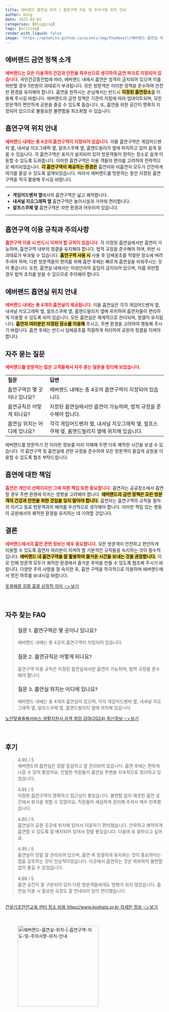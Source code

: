 ```yaml
---
title: 에버랜드 흡연실 위치 | 흡연구역 지도 및 주의사항 위치 안내
author: bing
date: 2025-02-02
categories: [Blogging]
tags: [writing]
render_with_liquid: false
image: 'https://aptwhite.github.io/assets/img/thumbnail/에버랜드-흡연실-위치-|-흡연구역-지도-및-주의사항-위치-안내.webp'
---
```



<h2 id='에버랜드 금연 정책 소개'>에버랜드 금연 정책 소개</h2>

<p><b><span style="color: #ee2323;">에버랜드는 모든 이용객의 건강과 안전을 최우선으로 생각하여 금연 파크로 지정되어 있습니다.</span></b> 국민건강증진법에 따라, 에버랜드 내에서 흡연은 엄격히 금지되어 있으며 이를 위반할 경우 5만원의 과태료가 부과됩니다. 모든 방문객은 이러한 정책을 준수하여 안전한 환경을 유지해야 합니다. 흡연을 원하시는 손님께서는 반드시 <b><span style="background-color: #ffe066;">지정된 흡연장소</span></b>를 이용해 주시길 바랍니다. 에버랜드의 금연 정책은 기관의 지침에 따라 업데이트되며, 모든 방문객이 편안하게 공원을 즐길 수 있도록 돕습니다. 또, 흡연을 위한 공간이 명확히 지정되어 있으므로 불필요한 불편함을 최소화할 수 있습니다.</p>

<h2 id='흡연구역 위치 안내'>흡연구역 위치 안내</h2>

<p><b><span style="color: #ee2323;">에버랜드 내에는 총 4곳의 흡연구역이 지정되어 있습니다.</span></b> 이들 흡연구역은 게임어드벤처 옆, 내셔널 지오그래픽 옆, 알프스쿠체 옆, 홈앤드빌리지 옆에 위치하고 있어 쉽게 찾을 수 있습니다. 각 흡연구역은 표지가 설치되어 있어 방문객들이 원하는 장소로 쉽게 이동할 수 있도록 도와줍니다. 이러한 흡연구역은 이용 객들의 편의를 고려하여 전략적으로 배치되었습니다. <b><span style="background-color: #ffe066;">각 흡연구역이 제공하는 환경은</span></b> 흡연자와 비흡연자 모두가 건전하게 여가를 즐길 수 있도록 설계되었습니다. 따라서 에버랜드를 방문하는 동안 지정된 흡연구역을 적극 활용해 주시길 바랍니다.</p>

<hr />

<ul>
    <li><b>게임어드벤처 옆</b>에서의 흡연구역은 넓고 쾌적합니다.</li>
    <li><b>내셔널 지오그래픽 옆</b> 흡연구역은 놀이시설과 가까워 편리합니다.</li>
    <li><b>알프스쿠체 옆</b> 흡연구역은 자연 환경과 어우러져 있습니다.</li>
</ul>

<hr />

<h2 id='흡연구역 이용 규칙과 주의사항'>흡연구역 이용 규칙과 주의사항</h2>

<p><b><span style="color: #ee2323;">흡연구역 이용 시 반드시 지켜야 할 규칙이 있습니다.</span></b> 각 지정된 흡연실에서만 흡연이 가능하며, 흡연구역 내부의 청결을 유지해야 합니다. 법적 규정을 준수해야 하며, 위반 시 과태료가 부과될 수 있습니다. <b><span style="background-color: #ffe066;">흡연구역 사용 시</span></b> 사용 후 담배꽁초를 적절한 장소에 버려 주셔야 하며, 다른 방문객들의 편의를 위해 흡연 후에는 빠르게 흡연실을 비워주시는 것이 좋습니다. 또한, 흡연실 내에서는 미성년자의 출입이 금지되어 있으며, 이를 위반할 경우 법적 조치를 받을 수 있으므로 주의해야 합니다.</p>

<h2 id='에버랜드 흡연실 위치 안내'>에버랜드 흡연실 위치 안내</h2>

<p><b><span style="color: #ee2323;">에버랜드 내에는 총 4개의 흡연실이 제공됩니다.</span></b> 이들 흡연실은 각각 게임어드벤처 옆, 내셔널 지오그래픽 옆, 알프스쿠체 옆, 홈앤드빌리지 옆에 위치하여 흡연자들이 편리하게 이용할 수 있도록 되어 있습니다. 모든 흡연실은 체계적으로 관리되며, 청결이 유지됩니다. <b><span style="background-color: #ffe066;">흡연자 여러분은 지정된 장소를 이용해</span></b> 주시고, 주변 환경을 고려하여 행동해 주시기 바랍니다. 흡연 후에는 반드시 담배꽁초를 적절하게 처리하여 공원의 청결을 지켜야 합니다.</p>

<h2 id='자주 묻는 질문'>자주 묻는 질문</h2>

<p><b><span style="color: #ee2323;">에버랜드를 방문하는 많은 고객들께서 자주 묻는 질문을 정리해 보았습니다.</span></b></p>

<table>
    <tr>
        <td><b>질문</b></td>
        <td><b>답변</b></td>
    </tr>
    <tr>
        <td>흡연구역은 몇 곳이나 있나요?</td>
        <td>에버랜드 내에는 총 4곳의 흡연구역이 지정되어 있습니다.</td>
    </tr>
    <tr>
        <td>흡연규칙은 어떻게 되나요?</td>
        <td>지정된 흡연실에서만 흡연이 가능하며, 법적 규정을 준수해야 합니다.</td>
    </tr>
    <tr>
        <td>흡연실 위치는 어디에 있나요?</td>
        <td>각각 게임어드벤처 옆, 내셔널 지오그래픽 옆, 알프스쿠체 옆, 홈앤드빌리지 옆에 위치해 있습니다.</td>
    </tr>
</table>

<p>에버랜드를 방문하기 전 이러한 정보를 미리 이해해 두면 더욱 쾌적한 시간을 보낼 수 있습니다. 각 흡연구역 및 흡연실에 관한 규정을 준수하여 모든 방문객이 즐겁게 공원을 이용할 수 있도록 협조 부탁드립니다.</p>

<h2 id='흡연에 대한 책임'>흡연에 대한 책임</h2>

<p><b><span style="color: #ee2323;">흡연은 개인의 선택이지만 그에 따른 책임 또한 중요합니다.</span></b> 흡연자는 공공장소에서 흡연할 경우 주변 환경에 미치는 영향을 고려해야 합니다. <b><span style="background-color: #ffe066;">에버랜드의 금연 정책은 모든 방문객의 건강과 안전을 위한 것임을 잊지 말아야 합니다.</span></b> 흡연자는 흡연구역의 규칙을 철저히 지키고 동료 방문객과의 배려를 우선적으로 생각해야 합니다. 이러한 책임 있는 행동이 공원에서의 쾌적한 환경을 유지하는 데 기여할 것입니다.</p>

<h2 id='결론'>결론</h2>

<p><b><span style="color: #ee2323;">에버랜드에서의 흡연 관련 정보는 매우 중요합니다.</span></b> 모든 방문객이 안전하고 편안하게 이용할 수 있도록 흡연자 여러분이 지켜야 할 기본적인 규칙들을 숙지하는 것이 필수적입니다. <b><span style="background-color: #ffe066;">에버랜드 내 흡연구역을 잘 활용하여 즐거운 시간을 보내는 것을 권장합니다.</span></b> 이로 인해 방문객 모두가 쾌적한 환경에서 즐거운 추억을 만들 수 있도록 협조해 주시기 바랍니다. 다양한 주의 사항을 잘 숙지한 후, 흡연 구역을 적극적으로 이용하며 에버랜드에서 멋진 하루를 보내시길 바랍니다.</p>


<p><a class="click-button" title="옷꿈해몽 길몽 흉몽 상징적 의미" href="https://aptwhite.github.io/posts/%EC%98%B7%EA%BF%88%ED%95%B4%EB%AA%BD-%EA%B8%B8%EB%AA%BD-%ED%9D%89%EB%AA%BD-%EC%83%81%EC%A7%95%EC%A0%81-%EC%9D%98%EB%AF%B8/" rel="dofollow">옷꿈해몽 길몽 흉몽 상징적 의미 👈 보기</a></p><br>
<h2 id='자주_찾는_FAQ'>자주 찾는 FAQ</h2>
<div itemscope="" itemtype="https://schema.org/FAQPage"> 
<blockquote> 
<div itemscope="" itemprop="mainEntity" itemtype="https://schema.org/Question"> 
<h3 itemprop="name">질문 1. 흡연구역은 몇 곳이나 있나요?</h3> 
<div itemscope="" itemprop="acceptedAnswer" itemtype="https://schema.org/Answer"> 
<span itemprop="text"> 
<p>에버랜드 내에는 총 4곳의 흡연구역이 지정되어 있습니다.</p> 
</span> 
</div> 
</div> 
<div itemscope="" itemprop="mainEntity" itemtype="https://schema.org/Question"> 
<h3 itemprop="name">질문 2. 흡연규칙은 어떻게 되나요?</h3> 
<div itemscope="" itemprop="acceptedAnswer" itemtype="https://schema.org/Answer"> 
<span itemprop="text"> 
<p>흡연구역 이용 규칙은 지정된 흡연실에서만 흡연이 가능하며, 법적 규정을 준수해야 합니다.</p> 
</span> 
</div> 
</div> 
<div itemscope="" itemprop="mainEntity" itemtype="https://schema.org/Question"> 
<h3 itemprop="name">질문 3. 흡연실 위치는 어디에 있나요?</h3> 
<div itemscope="" itemprop="acceptedAnswer" itemtype="https://schema.org/Answer"> 
<span itemprop="text"> 
<p>에버랜드 내에는 총 4개의 흡연실이 있으며, 각각 게임어드벤처 옆, 내셔널 지오그래픽 옆, 알프스쿠체 옆, 홈앤드빌리지 옆에 위치해 있습니다.</p> 
</span> 
</div> 
</div> 
</blockquote> 
</div>
<p><a class="click-button" title="노인맞춤돌봄서비스 생활지원사 자격 취업 급여(2024) 최신정보" href="https://aptwhite.github.io/posts/%EB%85%B8%EC%9D%B8%EB%A7%9E%EC%B6%A4%EB%8F%8C%EB%B4%84%EC%84%9C%EB%B9%84%EC%8A%A4-%EC%83%9D%ED%99%9C%EC%A7%80%EC%9B%90%EC%82%AC-%EC%9E%90%EA%B2%A9-%EC%B7%A8%EC%97%85-%EA%B8%89%EC%97%AC(2024)-%EC%B5%9C%EC%8B%A0%EC%A0%95%EB%B3%B4/" rel="dofollow">노인맞춤돌봄서비스 생활지원사 자격 취업 급여(2024) 최신정보 👈 보기</a></p><br>
<h2 id='후기'>후기</h2>
<div itemscope itemtype="https://schema.org/Product">
  <blockquote>
  <div itemprop="review" itemscope itemtype="https://schema.org/Review">
      <div itemprop="reviewRating" itemscope itemtype="https://schema.org/Rating"> <span itemprop="ratingValue">4.90</span> / <span itemprop="bestRating">5</span> </div>
      <span itemprop="reviewBody">에버랜드의 흡연실은 정말 깔끔하고 잘 관리되어 있습니다. 흡연 후에는 편하게 나갈 수 있어 좋았어요. 친절한 직원들이 흡연실 주변을 지속적으로 정리하고 있었습니다.</span>
  </div>
  <br>
  <div itemprop="review" itemscope itemtype="https://schema.org/Review">
      <div itemprop="reviewRating" itemscope itemtype="https://schema.org/Rating"> <span itemprop="ratingValue">4.85</span> / <span itemprop="bestRating">5</span> </div>
      <span itemprop="reviewBody">지정된 흡연구역이 명확하고 접근성이 좋았습니다. 불편함 없이 깨끗한 흡연 공간에서 휴식을 취할 수 있었어요. 직원들이 세심하게 관리해 주셔서 매우 만족했습니다.</span>
  </div>
  <br>
  <div itemprop="review" itemscope itemtype="https://schema.org/Review">
      <div itemprop="reviewRating" itemscope itemtype="https://schema.org/Rating"> <span itemprop="ratingValue">4.80</span> / <span itemprop="bestRating">5</span> </div>
      <span itemprop="reviewBody">흡연실이 공원 곳곳에 위치해 있어서 이동하기 편리했습니다. 안락하고 쾌적하게 흡연할 수 있도록 잘 배치되어 있어서 정말 좋았습니다. 다음에 또 찾아오고 싶어요.</span>
  </div>
  <br>
  <div itemprop="review" itemscope itemtype="https://schema.org/Review">
      <div itemprop="reviewRating" itemscope itemtype="https://schema.org/Rating"> <span itemprop="ratingValue">4.95</span> / <span itemprop="bestRating">5</span> </div>
      <span itemprop="reviewBody">흡연실이 정말 잘 관리되어 있으며, 흡연 후 청결하게 유지하는 것이 중요하다는 점을 강조하는 것이 인상적이었습니다. 이곳에서 흡연하는 것은 외부와의 불편함 없이 즐길 수 있었습니다.</span>
  </div>
  <br>
  <div itemprop="review" itemscope itemtype="https://schema.org/Review">
      <div itemprop="reviewRating" itemscope itemtype="https://schema.org/Rating"> <span itemprop="ratingValue">4.88</span> / <span itemprop="bestRating">5</span> </div>
      <span itemprop="reviewBody">흡연 공간이 잘 구분되어 있어 다른 방문객들에게도 방해가 되지 않았습니다. 흡연실 이용 시 필요한 규정도 잘 안내되어 있어 편리했습니다.</span>
  </div>
  <br>
  </blockquote>
</div>
<p><a class="click-button" title="건설기초안전교육 센터 장소 비용 https//www.koshats.or.kr 자세한 정보" href="https://aptwhite.github.io/posts/%EA%B1%B4%EC%84%A4%EA%B8%B0%EC%B4%88%EC%95%88%EC%A0%84%EA%B5%90%EC%9C%A1-%EC%84%BC%ED%84%B0-%EC%9E%A5%EC%86%8C-%EB%B9%84%EC%9A%A9-httpswww.koshats.or.kr-%EC%9E%90%EC%84%B8%ED%95%9C-%EC%A0%95%EB%B3%B4/" rel="dofollow">건설기초안전교육 센터 장소 비용 https//www.koshats.or.kr 자세한 정보 👈 보기</a></p><br>
<figure class="image"><img src="https://aptwhite.github.io/assets/img/thumbnail/에버랜드-흡연실-위치-|-흡연구역-지도-및-주의사항-위치-안내.webp" alt="에버랜드-흡연실-위치-|-흡연구역-지도-및-주의사항-위치-안내" width="256" height="256"></figure>